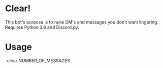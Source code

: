# Clear!

This bot's purpose is to nuke DM's and messages you don't want lingering. Requires Python 3.6 and Discord.py.

# Usage

-clear NUMBER_OF_MESSAGES

